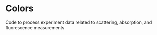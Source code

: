 # Colors
Code to process experiment data related to scattering, absorption, and fluorescence measurements
